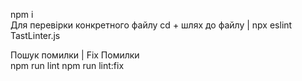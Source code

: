  npm i  
 Для перевірки конкретного файлу
 cd + шлях до файлу  |  npx eslint TastLinter.js

 Пошук помилки | Fix Помилки  
npm run lint
npm run lint:fix

